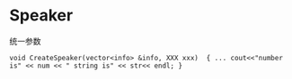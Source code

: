 # Speaker

统一参数

`void CreateSpeaker(vector<info> &info, XXX xxx) 
 {
    ...
    cout<<"number is" << num << " string is" << str<< endl;
}`
